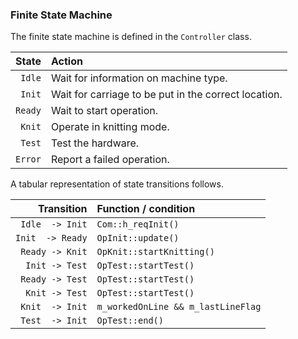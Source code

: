 ### Finite State Machine

The finite state machine is defined in the `Controller` class.

| State  | Action |
     --: | :--
 `Idle`  | Wait for information on machine type.
 `Init`  | Wait for carriage to be put in the correct location.
 `Ready` | Wait to start operation.
 `Knit`  | Operate in knitting mode.
 `Test`  | Test the hardware.
 `Error` | Report a failed operation.

A tabular representation of state transitions follows.

| Transition      | Function / condition |
              --: | :--
 `Idle  -> Init`  | `Com::h_reqInit()`
 `Init  -> Ready` | `OpInit::update()`
 `Ready -> Knit`  | `OpKnit::startKnitting()`
 `Init -> Test`   | `OpTest::startTest()`
 `Ready -> Test`  | `OpTest::startTest()`
 `Knit -> Test`   | `OpTest::startTest()`
 `Knit  -> Init`  | `m_workedOnLine && m_lastLineFlag`
 `Test  -> Init`  | `OpTest::end()`
